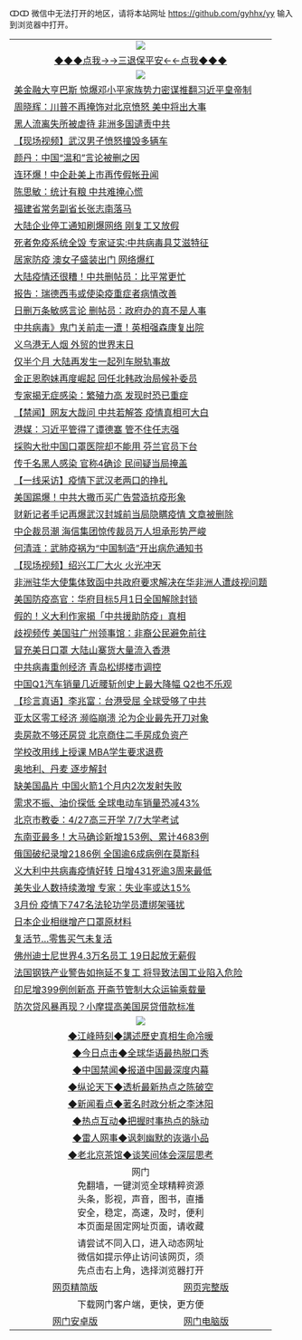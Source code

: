 ↀↀ 微信中无法打开的地区，请将本站网址 https://github.com/gyhhx/yy 输入到浏览器中打开。 

 <table>
  <tr>
    <td colspan="2" align=center><img src="https://github.com/gyhhx/image-upload/blob/master/3t%20(1).jpg"></td>
 </tr>
 <tr><td colspan="2" align="center"><a href="https://xfine.casa/oo.aspx?name=ogQuit&key=exgxucyqmkwgvwch&from=yy">◆◆◆点我→→三退保平安←←点我◆◆◆</a></td></tr>
  <tr>
    <td colspan="2" align=center><img src="https://cdn.jsdelivr.net/gh/gyoupiodf/im1/%E7%BD%91%E9%97%A8%E6%96%B0%E9%97%BB1.jpg"></td>
 </tr>

<tr><td colspan="2" align="left"><a href="https://xfine.casa/?name=c1156047&key=exgxucyqmkwgvwch&from=yy">美金融大亨巴斯 惊爆邓小平家族势力密谋推翻习近平皇帝制</a></td></tr>
<tr><td colspan="2" align="left"><a href="https://xfine.casa/?name=c1156093&key=exgxucyqmkwgvwch&from=yy">周晓辉：川普不再掩饰对北京愤怒 美中将出大事</a></td></tr>
<tr><td colspan="2" align="left"><a href="https://xfine.casa/?name=c1156044&key=exgxucyqmkwgvwch&from=yy">黑人流离失所被虐待 非洲多国谴责中共</a></td></tr>
<tr><td colspan="2" align="left"><a href="https://xfine.casa/?name=c1156091&key=exgxucyqmkwgvwch&from=yy">【现场视频】武汉男子愤怒撞毁多辆车</a></td></tr>
<tr><td colspan="2" align="left"><a href="https://xfine.casa/?name=c1156057&key=exgxucyqmkwgvwch&from=yy">颜丹：中国“温和”言论被删之因</a></td></tr>
<tr><td colspan="2" align="left"><a href="https://xfine.casa/?name=c1156051&key=exgxucyqmkwgvwch&from=yy">连环爆！中企赴美上市再传假帐丑闻</a></td></tr>
<tr><td colspan="2" align="left"><a href="https://xfine.casa/?name=c1156056&key=exgxucyqmkwgvwch&from=yy">陈思敏：统计有粮 中共难掩心慌</a></td></tr>
<tr><td colspan="2" align="left"><a href="https://xfine.casa/?name=c1156045&key=exgxucyqmkwgvwch&from=yy">福建省常务副省长张志南落马</a></td></tr>
<tr><td colspan="2" align="left"><a href="https://xfine.casa/?name=c1156073&key=exgxucyqmkwgvwch&from=yy">大陆企业停工通知刷爆网络 刚复工又放假</a></td></tr>
<tr><td colspan="2" align="left"><a href="https://xfine.casa/?name=c1156058&key=exgxucyqmkwgvwch&from=yy">死者免疫系统全毁 专家证实:中共病毒具艾滋特征</a></td></tr>
<tr><td colspan="2" align="left"><a href="https://xfine.casa/?name=c1156055&key=exgxucyqmkwgvwch&from=yy">居家防疫 澳女子盛装出门 网络爆红</a></td></tr>
<tr><td colspan="2" align="left"><a href="https://xfine.casa/?name=c1156068&key=exgxucyqmkwgvwch&from=yy">大陆疫情还很糟！中共删帖员：比平常更忙</a></td></tr>
<tr><td colspan="2" align="left"><a href="https://xfine.casa/?name=c1156046&key=exgxucyqmkwgvwch&from=yy">报告：瑞德西韦或使染疫重症者病情改善</a></td></tr>
<tr><td colspan="2" align="left"><a href="https://xfine.casa/?name=c1156059&key=exgxucyqmkwgvwch&from=yy">日删万条敏感言论 删帖员：政府办的真不是人事</a></td></tr>
<tr><td colspan="2" align="left"><a href="https://xfine.casa/?name=c1156050&key=exgxucyqmkwgvwch&from=yy">中共病毒》鬼门关前走一遭！英相强森康复出院</a></td></tr>
<tr><td colspan="2" align="left"><a href="https://xfine.casa/?name=c1156085&key=exgxucyqmkwgvwch&from=yy">义乌港无人烟 外贸的世界末日</a></td></tr>
<tr><td colspan="2" align="left"><a href="https://xfine.casa/?name=c1156086&key=exgxucyqmkwgvwch&from=yy">仅半个月 大陆再发生一起列车脱轨事故</a></td></tr>
<tr><td colspan="2" align="left"><a href="https://xfine.casa/?name=c1156079&key=exgxucyqmkwgvwch&from=yy">金正恩胞妹再度崛起 回任北韩政治局候补委员</a></td></tr>
<tr><td colspan="2" align="left"><a href="https://xfine.casa/?name=c1156071&key=exgxucyqmkwgvwch&from=yy">专家揭无症感染：繁殖力高 发现时恐已重症</a></td></tr>
<tr><td colspan="2" align="left"><a href="https://xfine.casa/?name=c1156103&key=exgxucyqmkwgvwch&from=yy">【禁闻】网友大哉问 中共若解答 疫情真相可大白</a></td></tr>
<tr><td colspan="2" align="left"><a href="https://xfine.casa/?name=c1156100&key=exgxucyqmkwgvwch&from=yy">港媒：习近平管得了谭德塞 管不住任志强</a></td></tr>
<tr><td colspan="2" align="left"><a href="https://xfine.casa/?name=c1156049&key=exgxucyqmkwgvwch&from=yy">採购大批中国口罩医院却不能用 芬兰官员下台</a></td></tr>
<tr><td colspan="2" align="left"><a href="https://xfine.casa/?name=c1156072&key=exgxucyqmkwgvwch&from=yy">传千名黑人感染 官称4确诊 民间疑当局掩盖</a></td></tr>
<tr><td colspan="2" align="left"><a href="https://xfine.casa/?name=c1156070&key=exgxucyqmkwgvwch&from=yy">【一线采访】疫情下武汉老两口的挣扎</a></td></tr>
<tr><td colspan="2" align="left"><a href="https://xfine.casa/?name=c1156067&key=exgxucyqmkwgvwch&from=yy">美国踢爆！中共大撒币买广告营造抗疫形象</a></td></tr>
<tr><td colspan="2" align="left"><a href="https://xfine.casa/?name=c1156063&key=exgxucyqmkwgvwch&from=yy">财新记者手记再爆武汉封城前当局隐瞒疫情 文章被删除</a></td></tr>
<tr><td colspan="2" align="left"><a href="https://xfine.casa/?name=c1156096&key=exgxucyqmkwgvwch&from=yy">中企裁员潮 海信集团惊传裁员万人坦承形势严峻</a></td></tr>
<tr><td colspan="2" align="left"><a href="https://xfine.casa/?name=c1156102&key=exgxucyqmkwgvwch&from=yy">何清涟：武肺疫祸为“中国制造”开出病危通知书</a></td></tr>
<tr><td colspan="2" align="left"><a href="https://xfine.casa/?name=c1156101&key=exgxucyqmkwgvwch&from=yy">【现场视频】绍兴工厂大火 火光冲天</a></td></tr>
<tr><td colspan="2" align="left"><a href="https://xfine.casa/?name=c1156064&key=exgxucyqmkwgvwch&from=yy">非洲驻华大使集体致函中共政府要求解决在华非洲人遭歧视问题</a></td></tr>
<tr><td colspan="2" align="left"><a href="https://xfine.casa/?name=c1156066&key=exgxucyqmkwgvwch&from=yy">美国防疫高官：华府目标5月1日全国解除封锁</a></td></tr>
<tr><td colspan="2" align="left"><a href="https://xfine.casa/?name=c1156065&key=exgxucyqmkwgvwch&from=yy">假的！义大利作家揭「中共援助防疫」真相</a></td></tr>
<tr><td colspan="2" align="left"><a href="https://xfine.casa/?name=c1156074&key=exgxucyqmkwgvwch&from=yy">歧视频传 美国驻广州领事馆：非裔公民避免前往</a></td></tr>
<tr><td colspan="2" align="left"><a href="https://xfine.casa/?name=c1156092&key=exgxucyqmkwgvwch&from=yy">冒充美日口罩 大陆山寨货大量流入香港</a></td></tr>
<tr><td colspan="2" align="left"><a href="https://xfine.casa/?name=c1156095&key=exgxucyqmkwgvwch&from=yy">中共病毒重创经济 青岛松绑楼市调控</a></td></tr>
<tr><td colspan="2" align="left"><a href="https://xfine.casa/?name=c1156062&key=exgxucyqmkwgvwch&from=yy">中国Q1汽车销量几近腰斩创史上最大降幅 Q2也不乐观</a></td></tr>
<tr><td colspan="2" align="left"><a href="https://xfine.casa/?name=c1156089&key=exgxucyqmkwgvwch&from=yy">【珍言真语】李兆富：台港受屈 全球受够了中共</a></td></tr>
<tr><td colspan="2" align="left"><a href="https://xfine.casa/?name=c1156084&key=exgxucyqmkwgvwch&from=yy">亚太区零工经济 濒临崩溃 沦为企业最先开刀对象</a></td></tr>
<tr><td colspan="2" align="left"><a href="https://xfine.casa/?name=c1156094&key=exgxucyqmkwgvwch&from=yy">卖房款不够还房贷 北京商住二手房成负资产</a></td></tr>
<tr><td colspan="2" align="left"><a href="https://xfine.casa/?name=c1156082&key=exgxucyqmkwgvwch&from=yy">学校改用线上授课 MBA学生要求退费</a></td></tr>
<tr><td colspan="2" align="left"><a href="https://xfine.casa/?name=c1156083&key=exgxucyqmkwgvwch&from=yy">奥地利、丹麦 逐步解封</a></td></tr>
<tr><td colspan="2" align="left"><a href="https://xfine.casa/?name=c1156060&key=exgxucyqmkwgvwch&from=yy">缺美国晶片 中国火箭1个月内2次发射失败</a></td></tr>
<tr><td colspan="2" align="left"><a href="https://xfine.casa/?name=c1156098&key=exgxucyqmkwgvwch&from=yy">需求不振、油价探低 全球电动车销量恐减43%</a></td></tr>
<tr><td colspan="2" align="left"><a href="https://xfine.casa/?name=c1156075&key=exgxucyqmkwgvwch&from=yy">北京市教委：4/27高三开学 7/7大学考试</a></td></tr>
<tr><td colspan="2" align="left"><a href="https://xfine.casa/?name=c1156078&key=exgxucyqmkwgvwch&from=yy">东南亚最多！大马确诊新增153例、累计4683例</a></td></tr>
<tr><td colspan="2" align="left"><a href="https://xfine.casa/?name=c1156076&key=exgxucyqmkwgvwch&from=yy">俄国破纪录增2186例 全国逾6成病例在莫斯科</a></td></tr>
<tr><td colspan="2" align="left"><a href="https://xfine.casa/?name=c1156081&key=exgxucyqmkwgvwch&from=yy">义大利中共病毒疫情好转 日增431死逾3周来最低</a></td></tr>
<tr><td colspan="2" align="left"><a href="https://xfine.casa/?name=c1156087&key=exgxucyqmkwgvwch&from=yy">美失业人数持续激增 专家：失业率或达15%</a></td></tr>
<tr><td colspan="2" align="left"><a href="https://xfine.casa/?name=c1156090&key=exgxucyqmkwgvwch&from=yy">3月份 疫情下747名法轮功学员遭绑架骚扰</a></td></tr>
<tr><td colspan="2" align="left"><a href="https://xfine.casa/?name=c1156097&key=exgxucyqmkwgvwch&from=yy">日本企业相继增产口罩原材料</a></td></tr>
<tr><td colspan="2" align="left"><a href="https://xfine.casa/?name=c1156088&key=exgxucyqmkwgvwch&from=yy">复活节…零售买气未复活</a></td></tr>
<tr><td colspan="2" align="left"><a href="https://xfine.casa/?name=c1156061&key=exgxucyqmkwgvwch&from=yy">佛州迪士尼世界4.3万名员工 19日起放无薪假</a></td></tr>
<tr><td colspan="2" align="left"><a href="https://xfine.casa/?name=c1156080&key=exgxucyqmkwgvwch&from=yy">法国钢铁产业警告如拖延不复工 将导致法国工业陷入危险</a></td></tr>
<tr><td colspan="2" align="left"><a href="https://xfine.casa/?name=c1156077&key=exgxucyqmkwgvwch&from=yy">印尼增399例创新高 开斋节管制大众运输乘载量</a></td></tr>
<tr><td colspan="2" align="left"><a href="https://xfine.casa/?name=c1156048&key=exgxucyqmkwgvwch&from=yy">防次贷风暴再现？小摩提高美国房贷借款标准</a></td></tr>

 
 <tr>
   <td colspan="2" align=center><img src="https://cdn.jsdelivr.net/gh/gyoupiodf/im1/jf-1.jpg"></td>
  </tr>
   <tr>
   <td colspan="2" align=center> 
<a href="https://xfine.casa/oo.aspx?name=c922850&key=exgxucyqmkwgvwch&from=yy&tag=9877">◆江峰時刻◆講述歷史真相生命冷暖</a><br/>
    </td>
  </tr>
   <tr>
   <td colspan="2" align=center> 
<a href="https://xfine.casa/oo.aspx?name=c816850&key=exgxucyqmkwgvwch&from=yy&tag=9877">◆今日点击◆全球华语最热脱口秀</a><br/>
    </td>
  </tr>
  <tr>
  <td colspan="2" align=center>
<a href="https://xfine.casa/oo.aspx?name=c816860&key=exgxucyqmkwgvwch&from=yy&tag=99733110">◆中国禁闻◆报道中国最深度内幕</a><br/>
   </tr>
  <tr>
     <td colspan="2" align=center>
<a href="https://xfine.casa/oo.aspx?name=c816855&key=exgxucyqmkwgvwch&from=yy&tag=997110">◆纵论天下◆透析最新热点之陈破空</a><br/>
   </tr>
   <tr>
      <td colspan="2" align=center>
<a href="https://xfine.casa/oo.aspx?name=c838308&key=exgxucyqmkwgvwch&from=yy&tag=9973110">◆新闻看点◆著名时政分析之李沐阳</a><br/>
   </tr>
   <tr>
     <td colspan="2" align=center>
<a href="https://xfine.casa/oo.aspx?name=c816852&key=exgxucyqmkwgvwch&from=yy&tag=9733110">◆热点互动◆把握时事热点的脉动</a><br/>
   </tr>
   <tr>
      <td colspan="2" align=center>
<a href="https://xfine.casa/oo.aspx?name=c816694&key=exgxucyqmkwgvwch&from=yy&tag=93310">◆雷人网事◆讽刺幽默的诙谐小品</a><br/>
   </tr>
   <tr>
    <td colspan="2" align=center>
<a href="https://xfine.casa/oo.aspx?name=c816650&key=exgxucyqmkwgvwch&from=yy&tag=9973110">◆老北京茶馆◆谈笑间体会深层思考</a><br/>
   </tr>
<tr>
    <td colspan="2" align="center">网门<br/>免翻墙，一键浏览全球精粹资源<br/>头条，影视，声音，图书，直播<br/>安全，稳定，高速，及时，便利<br/>本页面是固定网址页面，请收藏</td>
  <tr>
  <tr>
    <td colspan="2" align="center">请尝试不同入口，进入动态网址<br/>微信如提示停止访问该网页，须<br/>先点击右上角，选择浏览器打开</td>
  <tr>  
  <tr>
    <td align="center"><a href="https://gitcdn.xyz/repo/otiny/up/master/show002.htm">网页精简版</a></td>
    <td align="center"><a href="https://gitcdn.xyz/repo/otiny/up/master/show001.htm">网页完整版</a></td>
  </tr>
  <tr>
    <td colspan="2" align="center">下载网门客户端，更快，更方便</td>
  <tr>
  <tr>
    <td align="center"><a href="https://raw.githubusercontent.com/opipe/up/master/oGatea.apk">网门安卓版</a></td>
    <td align="center"><a href="https://raw.githubusercontent.com/opipe/up/master/oGate.zip">网门电脑版</a></td>
  </tr>

</table>
